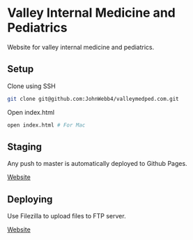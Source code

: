 # Valley Internal Medicine and Pediatrics

Website for valley internal medicine and pediatrics.

## Setup

Clone using SSH

```sh
git clone git@github.com:JohnWebb4/valleymedped.com.git
```

Open index.html

```sh
open index.html # For Mac
```

## Staging

Any push to master is automatically deployed to Github Pages.

[Website](https://johnwebb4.github.io/valleymedped.com/)

## Deploying

Use Filezilla to upload files to FTP server.

[Website](http://valleymedped.com/)
